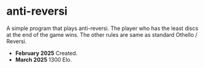 # anti-reversi
A simple program that plays anti-reversi.
The player who has the least discs at the end of the game wins. The other rules are same as standard Othello / Reversi.
- **February 2025** Created.
- **March 2025** 1300 Elo.
